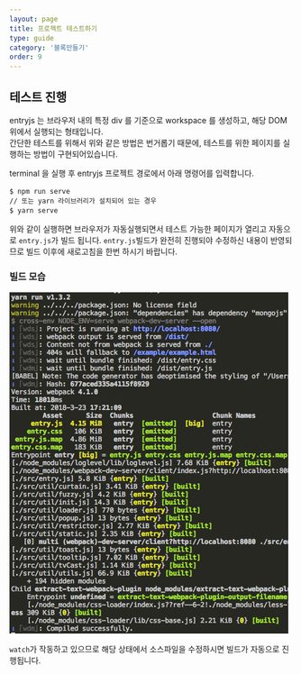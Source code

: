 ```yaml
---
layout: page
title: 프로젝트 테스트하기
type: guide
category: '블록만들기'
order: 9
---
```


## 테스트 진행

entryjs 는 브라우저 내의 특정 div 를 기준으로 workspace 를 생성하고, 해당 DOM 위에서 실행되는 형태입니다.  
간단한 테스트를 위해서 위와 같은 방법은 번거롭기 때문에, 테스트를 위한 페이지를 실행하는 방법이 구현되어있습니다.

terminal 을 실행 후 entryjs 프로젝트 경로에서 아래 명령어를 입력합니다.

``` bash
$ npm run serve
// 또는 yarn 라이브러리가 설치되어 있는 경우
$ yarn serve
```

위와 같이 실행하면 브라우저가 자동실행되면서 테스트 가능한 페이지가 열리고 자동으로 `entry.js`가 빌드 됩니다. `entry.js`빌드가 완전히 진행되야 수정하신 내용이 반영되므로 빌드 이후에 새로고침을 한번 하시기 바랍니다.

### 빌드 모습
![빌드모습](../../images/entryjs/serve_build.png)

`watch`가 작동하고 있으므로 해당 상태에서 소스파일을 수정하시면 빌드가 자동으로 진행됩니다.
